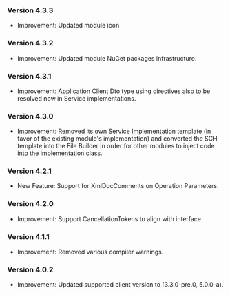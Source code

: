 ### Version 4.3.3

- Improvement: Updated module icon

### Version 4.3.2

- Improvement: Updated module NuGet packages infrastructure.

### Version 4.3.1

- Improvement: Application Client Dto type using directives also to be resolved now in Service implementations.

### Version 4.3.0

- Improvement: Removed its own Service Implementation template (in favor of the existing module's implementation) and converted the SCH template into the File Builder in order for other modules to inject code into the implementation class.

### Version 4.2.1

- New Feature: Support for XmlDocComments on Operation Parameters.

### Version 4.2.0

- Improvement: Support CancellationTokens to align with interface.

### Version 4.1.1

- Improvement: Removed various compiler warnings.

### Version 4.0.2

- Improvement: Updated supported client version to [3.3.0-pre.0, 5.0.0-a).
